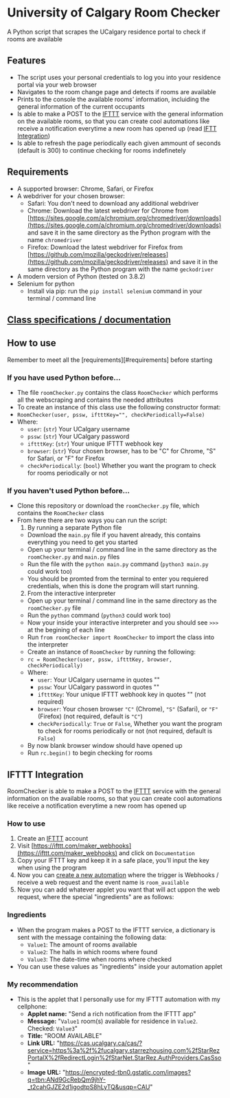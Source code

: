 # University of Calgary Room Checker

A Python script that scrapes the UCalgary residence portal to check if rooms are available

## Features
* The script uses your personal credentials to log you into your residence portal via your web browser
* Navigates to the room change page and detects if rooms are available
* Prints to the console the available rooms' information, incluiding the general information of the current occupants
* Is able to make a POST to the [IFTTT](https://ifttt.com/home) service with the general information on the available rooms, so that you can create cool automations like receive a notification everytime a new room has opened up (read [IFTT Integration](#ifttt-integration))
* Is able to refresh the page periodically each given ammount of seconds (default is 300) to continue checking for rooms indefinetely

## Requirements
* A supported browser: Chrome, Safari, or Firefox
* A webdriver for your chosen browser:
  * Safari: You don't need to download any additional webdriver
  * Chrome: Download the latest webdriver for Chrome from [https://sites.google.com/a/chromium.org/chromedriver/downloads](https://sites.google.com/a/chromium.org/chromedriver/downloads) and save it in the same directory as the Python program with the name `chromedriver`
  * Firefox: Download the latest webdriver for Firefox from [https://github.com/mozilla/geckodriver/releases](https://github.com/mozilla/geckodriver/releases) and save it in the same directory as the Python program with the name `geckodriver`
* A modern version of Python (tested on 3.8.2)
* Selenium for python
  * Install via pip: run the `pip install selenium` command in your terminal / command line

## [Class specifications / documentation](specs.md)

## How to use

Remember to meet all the [requirements][#requirements] before starting

### If you have used Python before...
* The file `roomChecker.py` contains the class `RoomChecker` which performs all the webscraping and contains the needed attributes
* To create an instance of this class use the following constructor format:
* `RoomChecker(user, pssw, iftttKey="", checkPeriodically=False)`
* Where:
  * `user`: (`str`) Your UCalgary username
  * `pssw`: (`str`) Your UCalgary password
  * `iftttKey`: (`str`) Your unique IFTTT webhook key
  * `browser`: (`str`) Your chosen browser, has to be "C" for Chrome, "S" for Safari, or "F" for Firefox
  * `checkPeriodically`: (`bool`) Whether you want the program to check for rooms periodically or not

### If you haven't used Python before...
* Clone this repository or download the `roomChecker.py` file, which contains the `RoomChecker` class
* From here there are two ways you can run the script:
  1. By running a separate Python file
    * Download the `main.py` file if you havent already, this contains everything you need to get you started
    * Open up your terminal / command line in the same directory as the `roomChecker.py` and `main.py` files
    * Run the file with the `python main.py` command (`python3 main.py` could work too)
    * You should be promted from the terminal to enter you requiered credentials, when this is done the program will start running.
  2. From the interactive interpreter
    * Open up your terminal / command line in the same directory as the `roomChecker.py` file
    * Run the `python` command (`python3` could work too)
    * Now your inside your interactive interpreter and you should see `>>>` at the begining of each line
    * Run `from roomChecker import RoomChecker` to import the class into the interpreter
    * Create an instance of `RoomChecker` by running the following:
    * `rc = RoomChecker(user, pssw, iftttKey, browser, checkPeriodically)`
    * Where:
      * `user`: Your UCalgary username in quotes ""
      * `pssw`: Your UCalgary password in quotes ""
      * `iftttKey`: Your unique IFTTT webhook key in quotes "" (not required)
      * `browser`: Your chosen browser `"C"` (Chrome), `"S"` (Safari), or `"F"` (Firefox) (not required, default is `"C"`)
      * `checkPeriodically`: `True` or `False`, Whether you want the program to check for rooms periodically or not (not required, default is `False`)
    * By now blank browser window should have opened up
    * Run `rc.begin()` to begin checking for rooms

## IFTTT Integration
RoomChecker is able to make a POST to the [IFTTT](https://ifttt.com/home) service with the general information on the available rooms, so that you can create cool automations like receive a notification everytime a new room has opened up

### How to use

1. Create an [IFTTT](https://ifttt.com/home) account
2. Visit [https://ifttt.com/maker_webhooks](https://ifttt.com/maker_webhooks) and click on `Documentation`
3. Copy your IFTTT key and keep it in a safe place, you'll input the key when using the program
4. Now you can [create a new automation](https://ifttt.com/create) where the trigger is Webhooks / receive a web request and the event name is `room_available`
5. Now you can add whatever applet you want that will act uppon the web request, where the special "ingredients" are as follows:

### Ingredients

* When the program makes a POST to the IFTTT service, a dictionary is sent with the message containing the following data:
  * `Value1`: The amount of rooms available
  * `Value2`: The halls in which rooms where found
  * `Value3`: The date-time when rooms where checked
* You can use these values as "ingredients" inside your automation applet

### My recommendation
* This is the applet that I personally use for my IFTTT automation with my cellphone:
  * **Applet name:** "Send a rich notification from the IFTTT app"
  * **Message:** "`Value1` room(s) available for residence in `Value2`. Checked: `Value3`"
  * **Title:** "ROOM AVAILABLE"
  * **Link URL:** "https://cas.ucalgary.ca/cas/?service=https%3a%2f%2fucalgary.starrezhousing.com%2fStarRezPortalX%2fRedirectLogin%2fStarNet.StarRez.AuthProviders.CasSso"
  * **Image URL:** "https://encrypted-tbn0.gstatic.com/images?q=tbn:ANd9GcRebQm9jhY-_t2cahGJZE2d1igodtpS8hLyTQ&usqp=CAU"